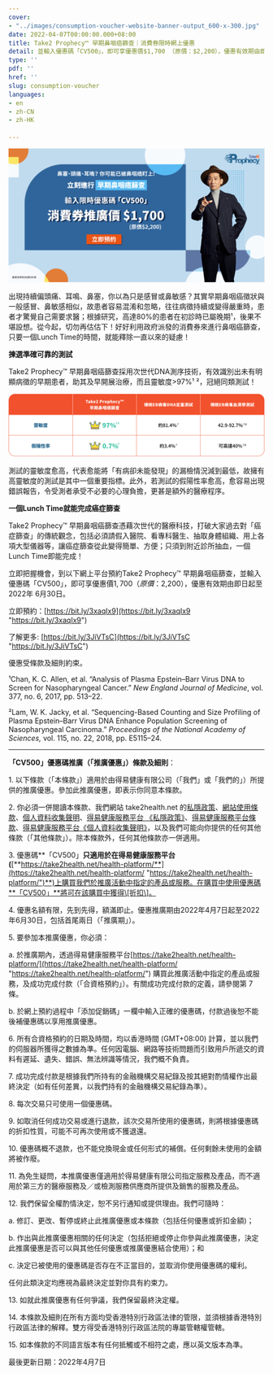```yaml
---
cover:
- "../images/consumption-voucher-website-banner-output_600-x-300.jpg"
date: 2022-04-07T00:00:00.000+08:00
title: Take2 Prophecy™ 早期鼻咽癌篩查｜消費券限時網上優惠
detail: 並輸入優惠碼「CV500」，即可享優惠價$1,700 （原價：$2,200），優惠有效期由即日起至2022年 6月30日。
type: ''
pdf: ''
href: ''
slug: consumption-voucher
languages:
- en
- zh-CN
- zh-HK

---
```

![](../images/compressed-promotion.jpg)

出現持續偏頭痛、耳鳴、鼻塞，你以為只是感冒或鼻敏感？其實早期鼻咽癌徵狀與一般感冒、鼻敏感相似，故患者容易混淆和忽略，往往病徵持續或變得嚴重時，患者才驚覺自己需要求醫；根據研究，高達80%的患者在初診時已屬晚期¹，後果不堪設想。從今起，切勿再估估下！好好利用政府派發的消費券來進行鼻咽癌篩查，只要一個Lunch Time的時間，就能釋除一直以來的疑慮！

**揀選準確可靠的測試**

Take2 Prophecy™ 早期鼻咽癌篩查採用次世代DNA測序技術，有效識別出未有明顯病徵的早期患者，助其及早開展治療，而且靈敏度>97%¹ ²，冠絕同類測試！

![](../images/table_hk.png)

測試的靈敏度愈高，代表愈能將「有病卻未能發現」的漏檢情況減到最低，故擁有高靈敏度的測試是其中一個重要指標。此外，若測試的假陽性率愈高，愈容易出現錯誤報告，令受測者承受不必要的心理負擔，更甚是額外的醫療程序。

**一個Lunch Time就能完成癌症篩查**

Take2 Prophecy™ 早期鼻咽癌篩查憑藉次世代的醫療科技，打破大家過去對「癌症篩查」的傳統觀念，包括必須請假入醫院、看專科醫生、抽取身體組織、用上各項大型儀器等，讓癌症篩查從此變得簡單、方便；只須到附近診所抽血，一個Lunch Time即能完成！

立即把握機會，到以下網上平台預約Take2 Prophecy™ 早期鼻咽癌篩查，並輸入優惠碼「CV500」，即可享優惠價$1,700 （原價：$2,200），優惠有效期由即日起至2022年 6月30日。

立即預約：[https://bit.ly/3xaqIx9](https://bit.ly/3xaqIx9 "https://bit.ly/3xaqIx9")

了解更多: [https://bit.ly/3JiVTsC](https://bit.ly/3JiVTsC "https://bit.ly/3JiVTsC")

優惠受條款及細則約束。

¹Chan, K. C. Allen, et al. “Analysis of Plasma Epstein–Barr Virus DNA to Screen for Nasopharyngeal Cancer.” _New England Journal of Medicine_, vol. 377, no. 6, 2017, pp. 513–22.

²Lam, W. K. Jacky, et al. “Sequencing-Based Counting and Size Profiling of Plasma Epstein–Barr Virus DNA Enhance Population Screening of Nasopharyngeal Carcinoma.” _Proceedings of the National Academy of Sciences,_ vol. 115, no. 22, 2018, pp. E5115–24.

***

**「CV500」優惠碼推廣（「推廣優惠」）條款及細則**：

1\. 以下條款（「本條款」）適用於由得易健康有限公司（「我們」或「我們的」）所提供的推廣優惠。參加此推廣優惠，即表示你同意本條款。

2\. 你必須一併閱讀本條款、我們網站 take2health.net 的[私隱政策](https://take2health.net/terms-and-conditions/%E7%A7%81%E9%9A%B1%E6%94%BF%E7%AD%96)、[網站使用條款](https://take2health.net/terms-and-conditions/%E7%B6%B2%E7%AB%99%E4%BD%BF%E7%94%A8%E6%A2%9D%E6%AC%BE)、[個人資料收集聲明](https://take2health.net/terms-and-conditions/%E5%80%8B%E4%BA%BA%E8%B3%87%E6%96%99%E6%94%B6%E9%9B%86%E8%81%B2%E6%98%8E)、[得易健康服務平台 《私隱政策》](https://take2health.net/health-platform/agreement/2)、[得易健康服務平台條款](https://take2health.net/health-platform/agreement/3)、[得易健康服務平台《個人資料收集聲明》](https://take2health.net/health-platform/agreement/1)，以及我們可能向你提供的任何其他條款（「其他條款」）。除本條款外，任何其他條款亦一併適用。

3\. 優惠碼**「CV500」**只適用於在得易健康服務平台(**[**https://take2health.net/health-platform/**](https://take2health.net/health-platform/ "https://take2health.net/health-platform/")**)上購買我們於推廣活動中指定的產品或服務。在購買中使用優惠碼**「CV500」**將可在該購買中獲得\[折扣\]。

4\. 優惠名額有限，先到先得，額滿即止。優惠推廣期由2022年4月7日起至2022年6月30日，包括首尾兩日（「推廣期」）。

5\. 要參加本推廣優惠，你必須：

a. 於推廣期內，透過得易健康服務平台[https://take2health.net/health-platform/](https://take2health.net/health-platform/ "https://take2health.net/health-platform/") 購買此推廣活動中指定的產品或服務，及成功完成付款（「合資格預約」）。有關成功完成付款的定義，請參閱第 7 條。

b. 於網上預約過程中「添加促銷碼」一欄中輸入正確的優惠碼，付款過後恕不能後補優惠碼以享用推廣優惠。

6\. 所有合資格預約的日期及時間，均以香港時間 (GMT+08:00) 計算，並以我們的伺服器所獲得之數據為準。任何因電腦、網路等技術問題而引致用戶所遞交的資料有遲延、遺失、錯誤、無法辨識等情況，我們概不負責。

7\. 成功完成付款是根據我們所持有的金融機構交易紀錄及按其絕對酌情權作出最終決定（如有任何差異，以我們持有的金融機構交易紀錄為準）。

8\. 每次交易只可使用一個優惠碼。

9\. 如取消任何成功交易或進行退款，該次交易所使用的優惠碼，則將根據優惠碼的折扣性質，可能不可再次使用或不獲退還。

10\. 優惠碼概不退款，也不能兌換現金或任何形式的補償。任何剩餘未使用的金額將被作廢。

11\. 為免生疑問，本推廣優惠僅適用於得易健康有限公司指定服務及產品，而不適用於第三方的醫療服務及／或檢測服務供應商所提供及銷售的服務及產品。

12\. 我們保留全權酌情決定，恕不另行通知或提供理由。我們可隨時：

a. 修訂、更改、暫停或終止此推廣優惠或本條款（包括任何優惠或折扣金額)；

b. 作出與此推廣優惠相關的任何決定（包括拒絕或停止你參與此推廣優惠，決定此推廣優惠是否可以與其他任何優惠或推廣優惠結合使用）；和

c. 決定已被使用的優惠碼是否存在不正當目的，並取消你使用優惠碼的權利。

任何此類決定均應視為最終決定並對你具有約束力。

13\. 如就此推廣優惠有任何爭議，我們保留最終決定權。

14\. 本條款及細則在所有方面均受香港特別行政區法律的管限，並須根據香港特別行政區法律的解釋。雙方得受香港特別行政區法院的專屬管轄權管轄。

15\. 如本條款的不同語言版本有任何抵觸或不相符之處，應以英文版本為準。

最後更新日期：2022年4月7日